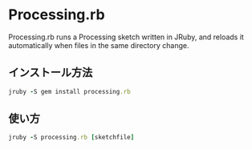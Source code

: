 # Processing.rb

Processing.rb runs a Processing sketch written in JRuby, and reloads it automatically when files in the same directory change.

## インストール方法

```ruby
jruby -S gem install processing.rb
```

## 使い方

```ruby
jruby -S processing.rb [sketchfile]
```
